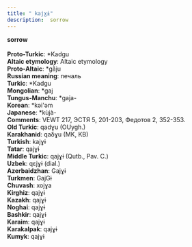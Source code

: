 ```yaml
---
title: " kajɣɨ"
description:  sorrow
---
```

<strong> sorrow</strong><br><br>
<strong>Proto-Turkic</strong>:  *Kadgu<br>
<strong>Altaic etymology</strong>:  Altaic etymology<br>
<strong> Proto-Altaic</strong>:  *gằju<br>
<strong>Russian meaning</strong>:  печаль<br>
<strong>Turkic</strong>:  *Kadgu<br>
<strong>Mongolian</strong>:  *gaj<br>
<strong>Tungus-Manchu</strong>:  *gaja-<br>
<strong>Korean</strong>:  *kǝi'ǝm<br>
<strong>Japanese</strong>:  *kùjà-<br>
<strong>Comments</strong>:  VEWT 217, ЭСТЯ 5, 201-203, Федотов 2, 352-353.<br>
<strong>Old Turkic</strong>:  qadɣu (OUygh.)<br>
<strong>Karakhanid</strong>:  qaδɣu (MK, KB)<br>
<strong>Turkish</strong>:  kajɣɨ<br>
<strong>Tatar</strong>:  qajɣɨ<br>
<strong>Middle Turkic</strong>:  qajɣɨ (Qutb., Pav. C.)<br>
<strong>Uzbek</strong>:  qɛjɣɨ (dial.)<br>
<strong>Azerbaidzhan</strong>:  Gajɣɨ<br>
<strong>Turkmen</strong>:  GajGɨ<br>
<strong>Chuvash</strong>:  xojɣa<br>
<strong>Kirghiz</strong>:  qajɣɨ<br>
<strong>Kazakh</strong>:  qajɣɨ<br>
<strong>Noghai</strong>:  qajɣɨ<br>
<strong>Bashkir</strong>:  qajɣɨ<br>
<strong>Karaim</strong>:  qajɣɨ<br>
<strong>Karakalpak</strong>:  qajɣɨ<br>
<strong>Kumyk</strong>:  qajɣɨ<br>


